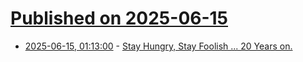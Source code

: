 # [Published on 2025-06-15](index.md)

* [2025-06-15, 01:13:00](https://soylentnews.org/article.pl?sid=25/06/14/1546217&from=rss) - [Stay Hungry,  Stay Foolish ... 20 Years on. ](https://soylentnews.org/article.pl?sid=25/06/14/1546217&from=rss)
